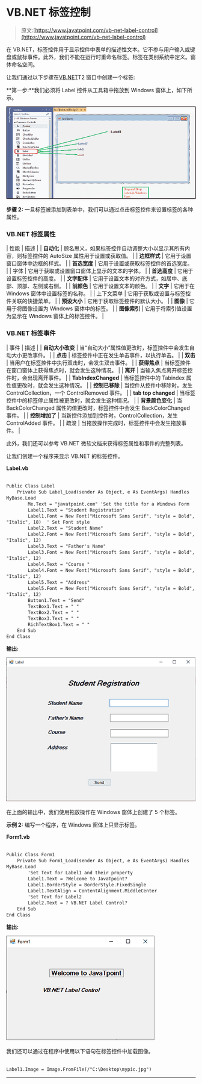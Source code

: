 # VB.NET 标签控制

> 原文:[https://www.javatpoint.com/vb-net-label-control](https://www.javatpoint.com/vb-net-label-control)

在 VB.NET，标签控件用于显示控件中表单的描述性文本。它不参与用户输入或键盘或鼠标事件。此外，我们不能在运行时重命名标签。标签在类别系统中定义。窗体命名空间。

让我们通过以下步骤在[VB.NET](https://www.javatpoint.com/vb-net)T2 窗口中创建一个标签:

**第一步:**我们必须将 Label 控件从工具箱中拖放到 Windows 窗体上，如下所示。

![VB.NET Classes and Object](img/a418c6c9b59b3f3c4e4d5df4ebc2f063.png)

**步骤 2:** 一旦标签被添加到表单中，我们可以通过点击标签控件来设置标签的各种属性。

### VB.NET 标签属性

| 性能 | 描述 |
| **自动化** | 顾名思义，如果标签控件自动调整大小以显示其所有内容，则标签控件的 AutoSize 属性用于设置或获取值。 |
| **边框样式** | 它用于设置窗口窗体中边框的样式。 |
| **首选宽度** | 它用于设置或获取标签控件的首选宽度。 |
| 字体 | 它用于获取或设置窗口窗体上显示的文本的字体。 |
| **首选高度** | 它用于设置标签控件的高度。 |
| **文字配体** | 它用于设置文本的对齐方式，如居中、底部、顶部、左侧或右侧。 |
| **前颜色** | 它用于设置文本的颜色。 |
| **文字** | 它用于在 Windows 窗体中设置标签的名称。 |
| 上下文菜单 | 它用于获取或设置与标签控件关联的快捷菜单。 |
| **预设大小** | 它用于获取标签控件的默认大小。 |
| **图像** | 它用于将图像设置为 Windows 窗体中的标签。 |
| **图像索引** | 它用于将索引值设置为显示在 Windows 窗体上的标签控件。 |

### VB.NET 标签事件

| 事件 | 描述 |
| **自动大小改变** | 当“自动大小”属性值更改时，标签控件中会发生自动大小更改事件。 |
| **点击** | 标签控件中正在发生单击事件，以执行单击。 |
| **双击** | 当用户在标签控件中执行双击时，会发生双击事件。 |
| **获得焦点** | 当标签控件在窗口窗体上获得焦点时，就会发生这种情况。 |
| **离开** | 当输入焦点离开标签控件时，会出现离开事件。 |
| **TabIndexChanged** | 当标签控件中的 Tabindex 属性值更改时，就会发生这种情况。 |
| **控制已移除** | 当控件从控件中移除时。发生 ControlCollection，一个 ControlRemoved 事件。 |
| **tab top changed** | 当标签控件中的标签停止属性被更改时，就会发生这种情况。 |
| **背景颜色变化** | 当 BackColorChanged 属性的值更改时，标签控件中会发生 BackColorChanged 事件。 |
| **控制增加了** | 当新控件添加到控件时。ControlCollection，发生 ControlAdded 事件。 |
| 疏浚 | 当拖放操作完成时，标签控件中会发生拖放事件。 |

此外，我们还可以参考 VB.NET 微软文档来获得标签属性和事件的完整列表。

让我们创建一个程序来显示 VB.NET 的标签控件。

**Label.vb**

```

Public Class Label
    Private Sub Label_Load(sender As Object, e As EventArgs) Handles MyBase.Load
        Me.Text = "javatpoint.com" 'Set the title for a Windows Form
        Label1.Text = "Student Registration"
        Label1.Font = New Font("Microsoft Sans Serif", "style = Bold", "Italic", 18)  ' Set Font style
        Label2.Text = "Student Name"
        Label2.Font = New Font("Microsoft Sans Serif", "style = Bold", "Italic", 12)
        Label3.Text = "Father's Name"
        Label3.Font = New Font("Microsoft Sans Serif", "style = Bold", "Italic", 12)
        Label4.Text = "Course "
        Label4.Font = New Font("Microsoft Sans Serif", "style = Bold", "Italic", 12)
        Label5.Text = "Address"
        Label5.Font = New Font("Microsoft Sans Serif", "style = Bold", "Italic", 12)
        Button1.Text = "Send"
        TextBox1.Text = " "
        TextBox2.Text = " "
        TextBox3.Text = " "
        RichTextBox1.Text = " "
    End Sub
End Class

```

**输出:**

![VB.NET Classes and Object](img/3c2377d8b1780f77c7aa53e4a4b46f70.png)

在上面的输出中，我们使用拖放操作在 Windows 窗体上创建了 5 个标签。

**示例 2:** 编写一个程序，在 Windows 窗体上只显示标签。

**Form1.vb**

```

Public Class Form1
    Private Sub Form1_Load(sender As Object, e As EventArgs) Handles MyBase.Load
        'Set Text for Label1 and their property
        Label1.Text = ?Welcome to JavaTpoint?
        Label1.BorderStyle = BorderStyle.FixedSingle
        Label1.TextAlign = ContentAlignment.MiddleCenter
        'Set Text for Label2
        Label2.Text = ? VB.NET Label Control?
    End Sub
End Class

```

**输出:**

![VB.NET Classes and Object](img/b890e2fe7169d76a77a7270576e175e5.png)

我们还可以通过在程序中使用以下语句在标签控件中加载图像。

```

Label1.Image = Image.FromFile(/"C:\Desktop\mypic.jpg")

```

* * *